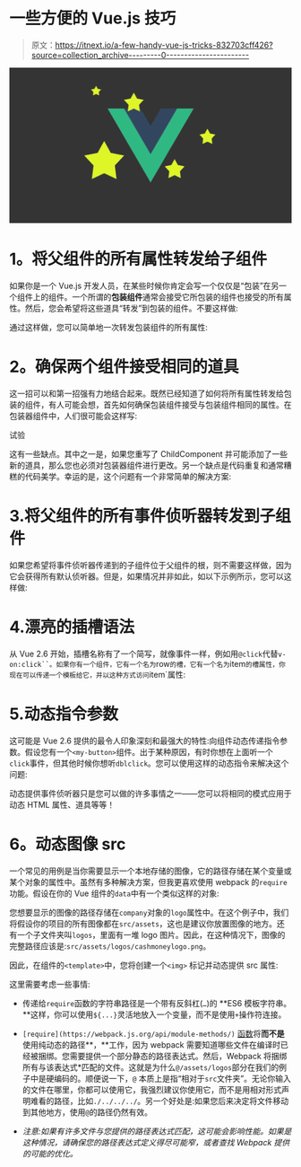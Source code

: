 # 一些方便的 Vue.js 技巧

> 原文：<https://itnext.io/a-few-handy-vue-js-tricks-832703cff426?source=collection_archive---------0----------------------->

![](img/37b348df842aa4325313972355037509.png)

# **1。将父组件的所有属性转发给子组件**

如果你是一个 Vue.js 开发人员，在某些时候你肯定会写一个仅仅是“包装”在另一个组件上的组件。一个所谓的**包装组件**通常会接受它所包装的组件也接受的所有属性。然后，您会希望将这些道具“转发”到包装的组件。不要这样做:

通过这样做，您可以简单地一次转发包装组件的所有属性:

# **2。确保两个组件接受相同的道具**

这一招可以和第一招强有力地结合起来。既然已经知道了如何将所有属性转发给包装的组件，有人可能会想，首先如何确保包装组件接受与包装组件相同的属性。在包装器组件中，人们很可能会这样写:

试验

这有一些缺点。其中之一是，如果您重写了 ChildComponent 并可能添加了一些新的道具，那么您也必须对包装器组件进行更改。另一个缺点是代码重复和通常糟糕的代码美学。幸运的是，这个问题有一个非常简单的解决方案:

# 3.将父组件的所有事件侦听器转发到子组件

如果您希望将事件侦听器传递到的子组件位于父组件的根，则不需要这样做，因为它会获得所有默认侦听器。但是，如果情况并非如此，如以下示例所示，您可以这样做:

# 4.漂亮的插槽语法

从 Vue 2.6 开始，插槽名称有了一个简写，就像事件一样，例如用`@click`代替`v-on:click``。如果你有一个`<my-table>`组件，它有一个名为`row`的槽，它有一个名为`item`的槽属性，你现在可以传递一个模板给它，并以这种方式访问`item`属性:

# 5.动态指令参数

这可能是 Vue 2.6 提供的最令人印象深刻和最强大的特性:向组件动态传递指令参数。假设您有一个`<my-button>`组件。出于某种原因，有时你想在上面听一个`click`事件，但其他时候你想听`dblclick`。您可以使用这样的动态指令来解决这个问题:

动态提供事件侦听器只是您可以做的许多事情之一——您可以将相同的模式应用于动态 HTML 属性、道具等等！

# **6。动态图像 src**

一个常见的用例是当你需要显示一个本地存储的图像，它的路径存储在某个变量或某个对象的属性中。虽然有多种解决方案，但我更喜欢使用 webpack 的`require` 功能。假设在你的 Vue 组件的`data`中有一个类似这样的对象:

您想要显示的图像的路径存储在`company`对象的`logo`属性中。在这个例子中，我们将假设你的项目的所有图像都在`src/assets`，这也是建议你放置图像的地方。还有一个子文件夹叫`logos`，里面有一堆 logo 图片。因此，在这种情况下，图像的完整路径应该是:`src/assets/logos/cashmoneylogo.png`。

因此，在组件的`<template>`中，您将创建一个`<img>` 标记并动态提供 src 属性:

这里需要考虑一些事情:

*   传递给`require`函数的字符串路径是一个带有反斜杠(`…`)的 **ES6 模板字符串。**这样，你可以使用`${...}`灵活地放入一个变量，而不是使用`+`操作符连接。
*   `[require](https://webpack.js.org/api/module-methods/)` [函数](https://webpack.js.org/api/module-methods/)将**而不是**使用纯动态的路径**，**工作，因为 webpack 需要知道哪些文件在编译时已经被捆绑。您需要提供一个部分静态的路径表达式。然后，Webpack 将捆绑所有与该表达式*匹配的文件。这就是为什么`@/assets/logos`部分在我们的例子中是硬编码的。顺便说一下，`@` 本质上是指“相对于`src`文件夹”。无论你输入的文件在哪里，你都可以使用它，我强烈建议你使用它，而不是用相对形式声明难看的路径，比如`./../../../`。另一个好处是:如果您后来决定将文件移动到其他地方，使用`@`的路径仍然有效。

* *注意:如果有许多文件与您提供的路径表达式匹配，这可能会影响性能。如果是这种情况，请确保您的路径表达式定义得尽可能窄，或者查找 Webpack 提供的可能的优化。*
